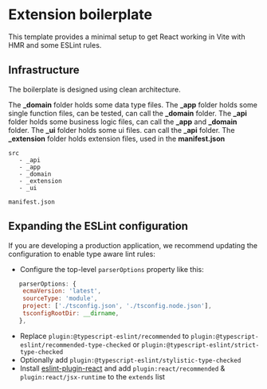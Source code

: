 # Extension boilerplate

This template provides a minimal setup to get React working in Vite with HMR and some ESLint rules.

## Infrastructure

The boilerplate is designed using clean architecture.

The **_domain** folder holds some data type files.
The **_app** folder holds some single function files, can be tested, can call the **_domain** folder.
The **_api** folder holds some business logic files, can call the **_app** and **_domain** folder.
The **_ui** folder holds some ui files. can call the **_api** folder.
The **_extension** folder holds extension files, used in the **manifest.json**

```shell
src
   - _api
   - _app
   - _domain
   - _extension
   - _ui

manifest.json
```

## Expanding the ESLint configuration

If you are developing a production application, we recommend updating the configuration to enable type aware lint rules:

- Configure the top-level `parserOptions` property like this:

```js
   parserOptions: {
    ecmaVersion: 'latest',
    sourceType: 'module',
    project: ['./tsconfig.json', './tsconfig.node.json'],
    tsconfigRootDir: __dirname,
   },
```

- Replace `plugin:@typescript-eslint/recommended` to `plugin:@typescript-eslint/recommended-type-checked` or `plugin:@typescript-eslint/strict-type-checked`
- Optionally add `plugin:@typescript-eslint/stylistic-type-checked`
- Install [eslint-plugin-react](https://github.com/jsx-eslint/eslint-plugin-react) and add `plugin:react/recommended` & `plugin:react/jsx-runtime` to the `extends` list
